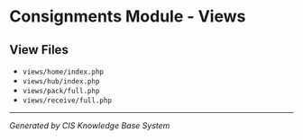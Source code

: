 # Consignments Module - Views

## View Files
- `views/home/index.php`
- `views/hub/index.php`
- `views/pack/full.php`
- `views/receive/full.php`

---
*Generated by CIS Knowledge Base System*